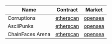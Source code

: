 |  Name   | Contract  | Market  |
|  ----  | ----  | ----  |
| Corruptions | [etherscan](https://etherscan.io/address/0x5bdf397bb2912859dbd8011f320a222f79a28d2e#code) | [opensea](https://opensea.io/collection/corruption-s) |
| AsciiPunks  | [etherscan](https://etherscan.io/address/0x5283fc3a1aac4dac6b9581d3ab65f4ee2f3de7dc#code) | [opensea](https://opensea.io/collection/asciipunks-v2) |
| ChainFaces Arena  | [etherscan](https://etherscan.io/address/0x93a796b1e846567fe3577af7b7bb89f71680173a#code) | [opensea](https://opensea.io/collection/chainfaces-arena) |

